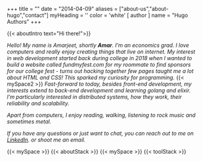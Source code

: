 +++
title = ""
date = "2014-04-09"
aliases = ["about-us","about-hugo","contact"]
myHeading = ''
color = 'white'
[ author ]
  name = "Hugo Authors"
+++


{{< aboutIntro text="Hi there!">}}

  *Hello! My name is Amarjeet, shortly **Amar**. I'm an economics grad. I love computers and*
  *really enjoy creating things that live on internet. My interest in web*
  *development started back during college in 2018 when I wanted to build a website called*
  *fundmyfest.com for my roommate to find sponsors for our college fest - turns*
 *out hacking together few pages taught me a lot about HTML and CSS! This sparked my curiosity for programming.*
 {{< mySpace2 >}}
 *Fast-forward to today, besides front-end development, my interests extend to back-end development and learning golang and elixir. I’m particularly interested in distributed systems, how they work, their reliability and scalability.*

 *Apart from computers, I enjoy reading, walking, listening to rock music and sometimes metal.*

*If you have any questions or just want to chat, you can reach out to me on [LinkedIn](https://www.linkedin.com/in/amarayank). or shoot me an email.*

 {{< mySpace >}}
{{< aboutStack >}}
 {{< mySpace >}}
  {{< toolStack >}}


